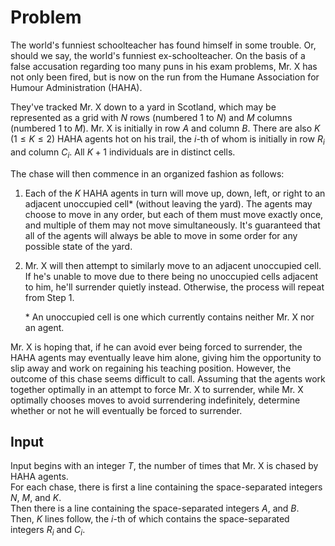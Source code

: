 # Problem

The world's funniest schoolteacher has found himself in some trouble. Or, should we say, the world's funniest ex-schoolteacher. On the basis of a false accusation regarding too many puns in his exam problems, Mr. X has not only been fired, but is now on the run from the Humane Association for Humour Administration (HAHA).

They've tracked Mr. X down to a yard in Scotland, which may be represented as a grid with $N$ rows (numbered $1$ to $N$) and $M$ columns (numbered $1$ to $M$). Mr. X is initially in row $A$ and column $B$. There are also $K$ ($1 ≤ K ≤ 2$) HAHA agents hot on his trail, the $i$-th of whom is initially in row $R_i$ and column $C_i$. All $K+1$ individuals are in distinct cells.

The chase will then commence in an organized fashion as follows:

1. Each of the $K$ HAHA agents in turn will move up, down, left, or right to an adjacent unoccupied cell* (without leaving the yard). The agents may choose to move in any order, but each of them must move exactly once, and multiple of them may not move simultaneously. It's guaranteed that all of the agents will always be able to move in some order for any possible state of the yard.
1. Mr. X will then attempt to similarly move to an adjacent unoccupied cell. If he's unable to move due to there being no unoccupied cells adjacent to him, he'll surrender quietly instead. Otherwise, the process will repeat from Step 1.

    \* An unoccupied cell is one which currently contains neither Mr. X nor an agent.

Mr. X is hoping that, if he can avoid ever being forced to surrender, the HAHA agents may eventually leave him alone, giving him the opportunity to slip away and work on regaining his teaching position. However, the outcome of this chase seems difficult to call. Assuming that the agents work together optimally in an attempt to force Mr. X to surrender, while Mr. X optimally chooses moves to avoid surrendering indefinitely, determine whether or not he will eventually be forced to surrender.

## Input

Input begins with an integer $T$, the number of times that Mr. X is chased by HAHA agents.  
For each chase, there is first a line containing the space-separated integers $N$, $M$, and $K$.  
Then there is a line containing the space-separated integers $A$, and $B$.  
Then, $K$ lines follow, the $i$-th of which contains the space-separated integers $R_i$ and $C_i$.
